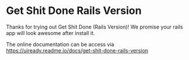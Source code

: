 # Get Shit Done Rails Version

Thanks for trying out Get Shit Done (Rails Version)! We promise your rails app will look awesome after install it.

The online documentation can be access via
https://uiready.readme.io/docs/get-shit-done-rails-version
